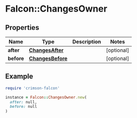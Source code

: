 # Falcon::ChangesOwner

## Properties

| Name | Type | Description | Notes |
| ---- | ---- | ----------- | ----- |
| **after** | [**ChangesAfter**](ChangesAfter.md) |  | [optional] |
| **before** | [**ChangesBefore**](ChangesBefore.md) |  | [optional] |

## Example

```ruby
require 'crimson-falcon'

instance = Falcon::ChangesOwner.new(
  after: null,
  before: null
)
```

